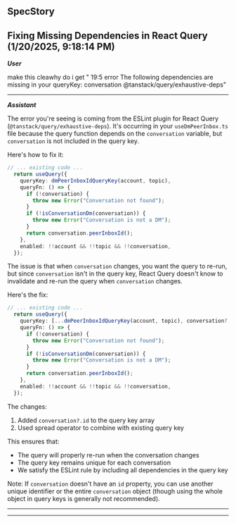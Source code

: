 ## SpecStory

## Fixing Missing Dependencies in React Query (1/20/2025, 9:18:14 PM)

_**User**_

make this cleawhy do i get " 19:5  error  The following dependencies are missing in your queryKey: conversation  @tanstack/query/exhaustive-deps"

---

_**Assistant**_

The error you're seeing is coming from the ESLint plugin for React Query (`@tanstack/query/exhaustive-deps`). It's occurring in your `useDmPeerInbox.ts` file because the query function depends on the `conversation` variable, but `conversation` is not included in the query key.

Here's how to fix it:

```typescript:queries/useDmPeerInbox.ts
// ... existing code ...
  return useQuery({
    queryKey: dmPeerInboxIdQueryKey(account, topic),
    queryFn: () => {
      if (!conversation) {
        throw new Error("Conversation not found");
      }
      if (!isConversationDm(conversation)) {
        throw new Error("Conversation is not a DM");
      }
      return conversation.peerInboxId();
    },
    enabled: !!account && !!topic && !!conversation,
  });
```

The issue is that when `conversation` changes, you want the query to re-run, but since `conversation` isn't in the query key, React Query doesn't know to invalidate and re-run the query when `conversation` changes.

Here's the fix:

```typescript:queries/useDmPeerInbox.ts
// ... existing code ...
  return useQuery({
    queryKey: [...dmPeerInboxIdQueryKey(account, topic), conversation?.id],
    queryFn: () => {
      if (!conversation) {
        throw new Error("Conversation not found");
      }
      if (!isConversationDm(conversation)) {
        throw new Error("Conversation is not a DM");
      }
      return conversation.peerInboxId();
    },
    enabled: !!account && !!topic && !!conversation,
  });
```

The changes:
1. Added `conversation?.id` to the query key array
2. Used spread operator to combine with existing query key

This ensures that:
- The query will properly re-run when the conversation changes
- The query key remains unique for each conversation
- We satisfy the ESLint rule by including all dependencies in the query key

Note: If `conversation` doesn't have an `id` property, you can use another unique identifier or the entire `conversation` object (though using the whole object in query keys is generally not recommended).

---



---

